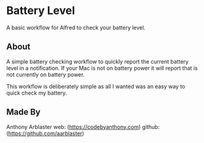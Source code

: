 # Battery Level

A basic workflow for Alfred to check your battery level.

## About

A simple battery checking workflow to quickly report the current battery level in a notification.
If your Mac is not on battery power it will report that is not currently on battery power.

This workflow is deliberately simple as all I wanted was an easy way to quick check my battery.


## Made By
Anthony Arblaster
web: (https://codebyanthony.com)
github: (https://github.com/aarblaster)
